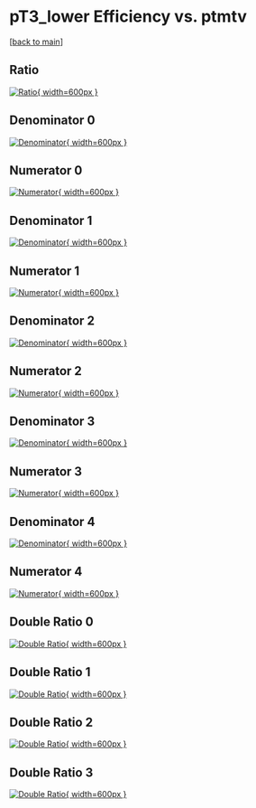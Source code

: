 # pT3_lower Efficiency vs. ptmtv

[[back to main](./)]



## Ratio

[![Ratio](../mtv/var/pT3_lower_xtr_321_1_eff_ptmtv.png){ width=600px }](../mtv/var/pT3_lower_xtr_321_1_eff_ptmtv.pdf)

## Denominator 0

[![Denominator](../mtv/den/pT3_lower_xtr_321_1_eff_ptmtv_den0.png){ width=600px }](../mtv/den/pT3_lower_xtr_321_1_eff_ptmtv_den0.pdf)

## Numerator 0

[![Numerator](../mtv/num/pT3_lower_xtr_321_1_eff_ptmtv_num0.png){ width=600px }](../mtv/num/pT3_lower_xtr_321_1_eff_ptmtv_num0.pdf)

## Denominator 1

[![Denominator](../mtv/den/pT3_lower_xtr_321_1_eff_ptmtv_den1.png){ width=600px }](../mtv/den/pT3_lower_xtr_321_1_eff_ptmtv_den1.pdf)

## Numerator 1

[![Numerator](../mtv/num/pT3_lower_xtr_321_1_eff_ptmtv_num1.png){ width=600px }](../mtv/num/pT3_lower_xtr_321_1_eff_ptmtv_num1.pdf)

## Denominator 2

[![Denominator](../mtv/den/pT3_lower_xtr_321_1_eff_ptmtv_den2.png){ width=600px }](../mtv/den/pT3_lower_xtr_321_1_eff_ptmtv_den2.pdf)

## Numerator 2

[![Numerator](../mtv/num/pT3_lower_xtr_321_1_eff_ptmtv_num2.png){ width=600px }](../mtv/num/pT3_lower_xtr_321_1_eff_ptmtv_num2.pdf)

## Denominator 3

[![Denominator](../mtv/den/pT3_lower_xtr_321_1_eff_ptmtv_den3.png){ width=600px }](../mtv/den/pT3_lower_xtr_321_1_eff_ptmtv_den3.pdf)

## Numerator 3

[![Numerator](../mtv/num/pT3_lower_xtr_321_1_eff_ptmtv_num3.png){ width=600px }](../mtv/num/pT3_lower_xtr_321_1_eff_ptmtv_num3.pdf)

## Denominator 4

[![Denominator](../mtv/den/pT3_lower_xtr_321_1_eff_ptmtv_den4.png){ width=600px }](../mtv/den/pT3_lower_xtr_321_1_eff_ptmtv_den4.pdf)

## Numerator 4

[![Numerator](../mtv/num/pT3_lower_xtr_321_1_eff_ptmtv_num4.png){ width=600px }](../mtv/num/pT3_lower_xtr_321_1_eff_ptmtv_num4.pdf)

## Double Ratio 0

[![Double Ratio](../mtv/ratio/pT3_lower_xtr_321_1_eff_ptmtv_ratio0.png){ width=600px }](../mtv/ratio/pT3_lower_xtr_321_1_eff_ptmtv_ratio0.pdf)

## Double Ratio 1

[![Double Ratio](../mtv/ratio/pT3_lower_xtr_321_1_eff_ptmtv_ratio1.png){ width=600px }](../mtv/ratio/pT3_lower_xtr_321_1_eff_ptmtv_ratio1.pdf)

## Double Ratio 2

[![Double Ratio](../mtv/ratio/pT3_lower_xtr_321_1_eff_ptmtv_ratio2.png){ width=600px }](../mtv/ratio/pT3_lower_xtr_321_1_eff_ptmtv_ratio2.pdf)

## Double Ratio 3

[![Double Ratio](../mtv/ratio/pT3_lower_xtr_321_1_eff_ptmtv_ratio3.png){ width=600px }](../mtv/ratio/pT3_lower_xtr_321_1_eff_ptmtv_ratio3.pdf)


